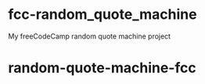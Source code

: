 # fcc-random_quote_machine

My freeCodeCamp random quote machine project


# random-quote-machine-fcc
